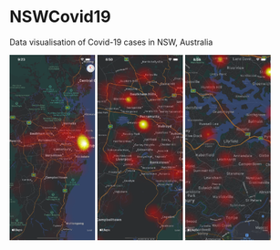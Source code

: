 # NSWCovid19
Data visualisation of Covid-19 cases in NSW, Australia

<p align="left">
  <img src="https://github.com/jaysalvador/NSWCovid19/blob/master/images/01.png" width="150" alt="accessibility text">

  <img src="https://github.com/jaysalvador/NSWCovid19/blob/master/images/02.png" width="150" alt="accessibility text">

  <img src="https://github.com/jaysalvador/NSWCovid19/blob/master/images/03.png" width="150" alt="accessibility text">
</p>
